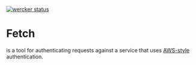 [![wercker status](https://app.wercker.com/status/8be69ca6b5f45f3c99104189da27b0ac/m "wercker status")](https://app.wercker.com/project/bykey/8be69ca6b5f45f3c99104189da27b0ac)

# Fetch

is a tool for authenticating requests against a service that uses
[AWS-style](http://docs.aws.amazon.com/general/latest/gr/sigv4_signing.html)
authentication.

